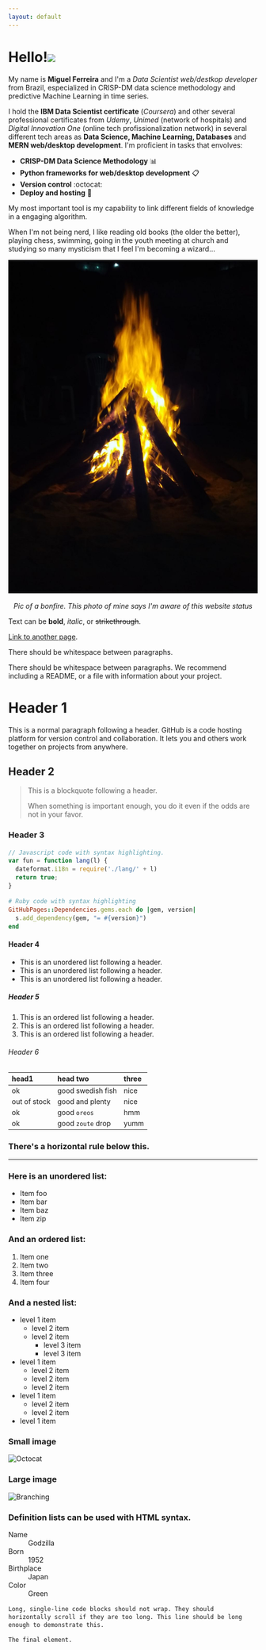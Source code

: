 ```yaml
---
layout: default
---
```


# Hello!<a href=""><img src="https://media.giphy.com/media/hvRJCLFzcasrR4ia7z/giphy.gif" width="6%"></a>

My name is **Miguel Ferreira** and I'm a *Data Scientist* *web/destkop developer* from Brazil, especialized in CRISP-DM data science methodology and predictive Machine Learning in time series.

I hold the **IBM Data Scientist certificate** (*Coursera*) and other several professional certificates from *Udemy*, *Unimed* (network of hospitals) and *Digital Innovation One* (online tech profissionalization network) in several different tech areas as **Data Science, Machine Learning, Databases** and **MERN web/desktop development**. I'm proficient in tasks that envolves:    

  - **CRISP-DM Data Science Methodology** :bar_chart:
  - **Python frameworks for web/desktop development** :clipboard:
  - **Version control** :octocat:
  - **Deploy and hosting** :beers:

My most important tool is my capability to link different fields of knowledge in a engaging algorithm.

When I'm not being nerd, I like reading old books (the older the better), playing chess, swimming, going in the youth meeting at church and studying so many mysticism that I feel I'm becoming a wizard...

![Bonfire](assets/img/firelight.jpg)
<div align="center"><p><i>Pic of a bonfire. This photo of mine says I'm aware of this website status</i></p></div>

Text can be **bold**, _italic_, or ~~strikethrough~~.

[Link to another page](./another-page.html).

There should be whitespace between paragraphs.

There should be whitespace between paragraphs. We recommend including a README, or a file with information about your project.

# Header 1

This is a normal paragraph following a header. GitHub is a code hosting platform for version control and collaboration. It lets you and others work together on projects from anywhere.

## Header 2

> This is a blockquote following a header.
>
> When something is important enough, you do it even if the odds are not in your favor.

### Header 3

```js
// Javascript code with syntax highlighting.
var fun = function lang(l) {
  dateformat.i18n = require('./lang/' + l)
  return true;
}
```

```ruby
# Ruby code with syntax highlighting
GitHubPages::Dependencies.gems.each do |gem, version|
  s.add_dependency(gem, "= #{version}")
end
```

#### Header 4

*   This is an unordered list following a header.
*   This is an unordered list following a header.
*   This is an unordered list following a header.

##### Header 5

1.  This is an ordered list following a header.
2.  This is an ordered list following a header.
3.  This is an ordered list following a header.

###### Header 6

| head1        | head two          | three |
|:-------------|:------------------|:------|
| ok           | good swedish fish | nice  |
| out of stock | good and plenty   | nice  |
| ok           | good `oreos`      | hmm   |
| ok           | good `zoute` drop | yumm  |

### There's a horizontal rule below this.

* * *

### Here is an unordered list:

*   Item foo
*   Item bar
*   Item baz
*   Item zip

### And an ordered list:

1.  Item one
1.  Item two
1.  Item three
1.  Item four

### And a nested list:

- level 1 item
  - level 2 item
  - level 2 item
    - level 3 item
    - level 3 item
- level 1 item
  - level 2 item
  - level 2 item
  - level 2 item
- level 1 item
  - level 2 item
  - level 2 item
- level 1 item

### Small image

![Octocat](https://github.githubassets.com/images/icons/emoji/octocat.png)

### Large image

![Branching](https://guides.github.com/activities/hello-world/branching.png)


### Definition lists can be used with HTML syntax.

<dl>
<dt>Name</dt>
<dd>Godzilla</dd>
<dt>Born</dt>
<dd>1952</dd>
<dt>Birthplace</dt>
<dd>Japan</dd>
<dt>Color</dt>
<dd>Green</dd>
</dl>

```
Long, single-line code blocks should not wrap. They should horizontally scroll if they are too long. This line should be long enough to demonstrate this.
```

```
The final element.
```
